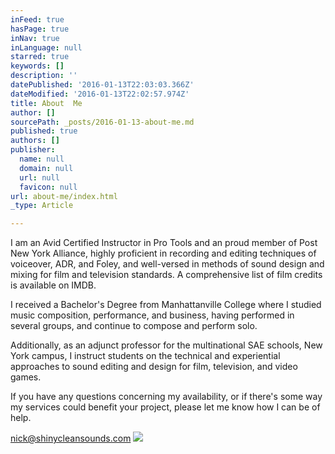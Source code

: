 ```yaml
---
inFeed: true
hasPage: true
inNav: true
inLanguage: null
starred: true
keywords: []
description: ''
datePublished: '2016-01-13T22:03:03.366Z'
dateModified: '2016-01-13T22:02:57.974Z'
title: About  Me
author: []
sourcePath: _posts/2016-01-13-about-me.md
published: true
authors: []
publisher:
  name: null
  domain: null
  url: null
  favicon: null
url: about-me/index.html
_type: Article

---
```

I am an Avid
Certified Instructor in Pro Tools and an proud member of Post New York Alliance,
highly proficient in recording and editing techniques of voiceover, ADR, and
Foley, and well-versed in methods of sound design and mixing for film and
television standards. A comprehensive list of film credits is available on IMDB.

I received
a Bachelor's Degree from Manhattanville College where I studied music
composition, performance, and business, having performed in several groups, and
continue to compose and perform solo.

Additionally,
as an adjunct professor for the multinational SAE schools, New York campus, I
instruct students on the technical and experiential approaches to sound editing
and design for film, television, and video games.

If you have
any questions concerning my availability, or if there's some way my services
could benefit your project, please let me know how I can be of help.

[nick@shinycleansounds.com][0]
![](https://s3-us-west-2.amazonaws.com/the-grid-img/p/38e1365d77e6738ccd43778b3169988ad22419ab.png)

[0]: mailto:nick@shinycleansounds.com
